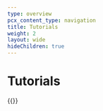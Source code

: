 ```yaml
---
type: overview
pcx_content_type: navigation
title: Tutorials
weight: 2
layout: wide
hideChildren: true
---
```


# Tutorials

{{<tutorial-listing>}}